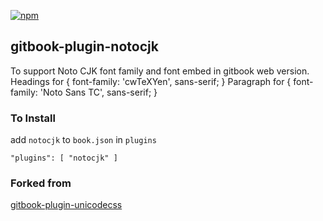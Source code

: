 [![npm](https://img.shields.io/npm/dm/gitbook-plugin-notocjk.svg)](https://www.npmjs.com/package/gitbook-plugin-notocjk)

## gitbook-plugin-notocjk

To support Noto CJK font family and font embed in gitbook web version.
Headings for { font-family: 'cwTeXYen', sans-serif; }
Paragraph for { font-family: 'Noto Sans TC', sans-serif; }


### To Install

add `notocjk` to `book.json` in `plugins`

```
"plugins": [ "notocjk" ]
```

### Forked from

[gitbook-plugin-unicodecss](https://github.com/setkyar/gitbook-plugin-unicodecss)

